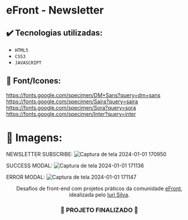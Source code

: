 <h1>
  eFront - Newsletter
</h1>

## ✔️ Tecnologias utilizadas:
- ``HTML5``
- ``CSS3``
- ``JAVASCRIPT``

## :paperclip: Font/Icones:

https://fonts.google.com/specimen/DM+Sans?query=dm+sans
https://fonts.google.com/specimen/Saira?query=saira
https://fonts.google.com/specimen/Sora?query=sora
https://fonts.google.com/specimen/Inter?query=inter

# :pushpin: Imagens:

NEWSLETTER SUBSCRIBE:
![Captura de tela 2024-01-01 170950](https://github.com/gabr1elpachec0/newsletter-eFront/assets/97643968/ffd51c41-9924-4c3d-96ee-9b5820419410)

SUCCESS MODAL:
![Captura de tela 2024-01-01 171136](https://github.com/gabr1elpachec0/newsletter-eFront/assets/97643968/fd01466d-a5da-47af-a999-d32911c43e67)

ERROR MODAL:
![Captura de tela 2024-01-01 171147](https://github.com/gabr1elpachec0/newsletter-eFront/assets/97643968/c142e455-5a14-4e58-848a-c5871a7da7f5)


<p align="center">Desafios de front-end com projetos práticos da comunidade <a href="https://iuricode.com/efront/">eFront</a>, idealizada pelo <a href="https://www.iuricode.com/">Iuri Silva</a>.</p>

<h3 align="center">
  
  :construction: PROJETO FINALIZADO :construction:
  
</h3>

